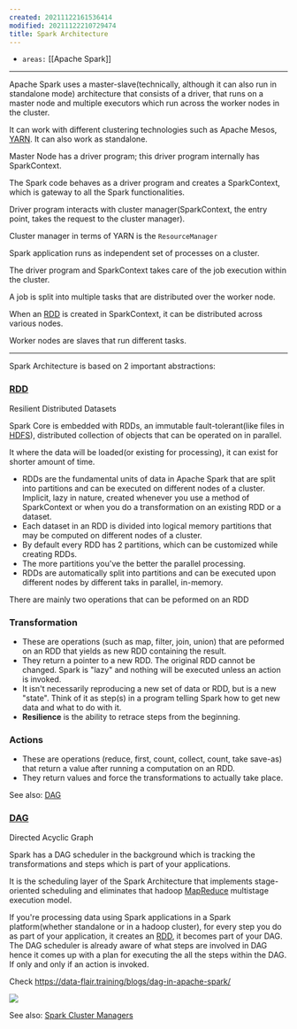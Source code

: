 ```yaml
---
created: 20211122161536414
modified: 20211122210729474
title: Spark Architecture
---
```


- `areas:` [[Apache Spark]]

---

Apache Spark uses a master-slave(technically, although it can also run in standalone mode) architecture that consists of a driver, that runs on a master node and multiple executors which run across the worker nodes in the cluster.

It can work with different clustering technologies such as Apache Mesos, [YARN](#YARN). It can also work as standalone.

Master Node has a driver program; this driver program internally has SparkContext.

The Spark code behaves as a driver program and creates a SparkContext, which is gateway to all the Spark functionalities.

Driver program interacts with cluster manager(SparkContext, the entry point, takes the request to the cluster manager).

Cluster manager in terms of YARN is the `ResourceManager`

Spark application runs as independent set of processes on a cluster.

The driver program and SparkContext takes care of the job execution within the cluster.

A job is split into multiple tasks that are distributed over the worker node.

When an [RDD](#RDD) is created in SparkContext, it can be distributed across various nodes.

Worker nodes are slaves that run different tasks.

---

Spark Architecture is based on 2 important abstractions:

### [RDD](#RDD)

Resilient Distributed Datasets

Spark Core is embedded with RDDs, an immutable fault-tolerant(like files in [HDFS](#HDFS)), distributed collection of objects that can be operated on in parallel.

It where the data will be loaded(or existing for processing), it can exist for shorter amount of time.

- RDDs are the fundamental units of data in Apache Spark that are split into partitions and can be executed on different nodes of a cluster. Implicit, lazy in nature, created whenever you use a method of SparkContext or when you do a transformation on an existing RDD or a dataset.
- Each dataset in an RDD is divided into logical memory partitions that may be computed on different nodes of a cluster.
- By default every RDD has 2 partitions, which can be customized while creating RDDs.
- The more partitions you've the better the parallel processing.
- RDDs are automatically split into partitions and can be executed upon different nodes by different taks in parallel, in-memory.

There are mainly two operations that can be peformed on an RDD

### Transformation

- These are operations (such as map, filter, join, union) that are peformed on an RDD that yields as new RDD containing the result.
- They return a pointer to a new RDD. The original RDD cannot be changed. Spark is "lazy" and nothing will be executed unless an action is invoked.
- It isn't necessarily reproducing a new set of data or RDD, but is a new "state". Think of it as step(s) in a program telling Spark how to get new data and what to do with it.
- **Resilience** is the ability to retrace steps from the beginning.

### Actions

- These are operations (reduce, first, count, collect, count, take save-as) that return a value after running a computation on an RDD.
- They return values and force the transformations to actually take place.

See also: [DAG](#DAG)

### [DAG](#DAG)

Directed Acyclic Graph

Spark has a DAG scheduler in the background which is tracking the transformations and steps which is part of your applications.

It is the scheduling layer of the Spark Architecture that implements stage-oriented scheduling and eliminates that hadoop [MapReduce](#MapReduce) multistage execution model.

If you're processing data using Spark applications in a Spark platform(whether standalone or in a hadoop cluster), for every step you do as part of your application, it creates an [RDD](#RDD), it becomes part of your DAG. The DAG scheduler is already aware of what steps are involved in DAG hence it comes up with a plan for executing the all the steps within the DAG. <span class="underline">If only and only if an action is invoked.</span>

Check <https://data-flair.training/blogs/dag-in-apache-spark/>

![](https://raw.githubusercontent.com/zubayrrr/twiki/main/bin/image.muzlc82nhqb.png)

See also: [Spark Cluster Managers](#Spark%20Cluster%20Managers)
